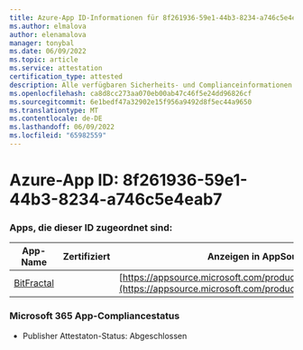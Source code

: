 ```yaml
---
title: Azure-App ID-Informationen für 8f261936-59e1-44b3-8234-a746c5e4eab7
ms.author: elmalova
author: elenamalova
manager: tonybal
ms.date: 06/09/2022
ms.topic: article
ms.service: attestation
certification_type: attested
description: Alle verfügbaren Sicherheits- und Complianceinformationen für 8f261936-59e1-44b3-8234-a746c5e4eab7.
ms.openlocfilehash: ca8d8cc273aa070eb00ab47c46f5e24dd96826cf
ms.sourcegitcommit: 6e1bedf47a32902e15f956a9492d8f5ec44a9650
ms.translationtype: MT
ms.contentlocale: de-DE
ms.lasthandoff: 06/09/2022
ms.locfileid: "65982559"
---
```

# <a name="azure-app-id-8f261936-59e1-44b3-8234-a746c5e4eab7"></a>Azure-App ID: 8f261936-59e1-44b3-8234-a746c5e4eab7


### <a name="apps-associated-with-this-id"></a>Apps, die dieser ID zugeordnet sind:
| **App-Name** | **Zertifiziert** | **Anzeigen in AppSource** |
|--------------|---------------|-----------------------|
| [BitFractal](../forward/WA200004172.md) |  | [https://appsource.microsoft.com/product/office/WA200004172](https://appsource.microsoft.com/product/office/WA200004172) |

### <a name="microsoft-365-app-compliance-status"></a>Microsoft 365 App-Compliancestatus
- Publisher Attestaton-Status: Abgeschlossen
